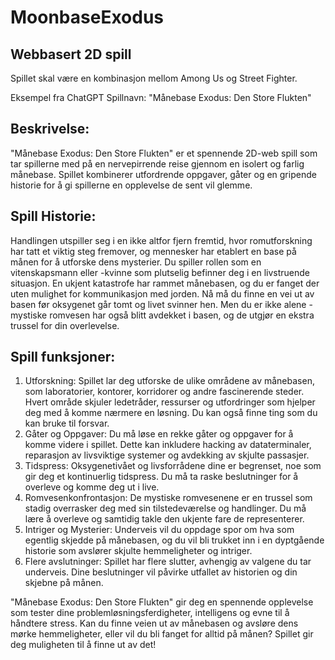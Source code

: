 # MoonbaseExodus
## Webbasert 2D spill
Spillet skal være en kombinasjon mellom Among Us og Street Fighter.

Eksempel fra ChatGPT
Spillnavn: "Månebase Exodus: Den Store Flukten"

## Beskrivelse:
"Månebase Exodus: Den Store Flukten" er et spennende 2D-web spill som tar spillerne med på en nervepirrende reise gjennom en isolert og farlig månebase. Spillet kombinerer utfordrende oppgaver, gåter og en gripende historie for å gi spillerne en opplevelse de sent vil glemme.

## Spill Historie:
Handlingen utspiller seg i en ikke altfor fjern fremtid, hvor romutforskning har tatt et viktig steg fremover, og mennesker har etablert en base på månen for å utforske dens mysterier. Du spiller rollen som en vitenskapsmann eller -kvinne som plutselig befinner deg i en livstruende situasjon. En ukjent katastrofe har rammet månebasen, og du er fanget der uten mulighet for kommunikasjon med jorden. Nå må du finne en vei ut av basen før oksygenet går tomt og livet svinner hen. Men du er ikke alene - mystiske romvesen har også blitt avdekket i basen, og de utgjør en ekstra trussel for din overlevelse.

## Spill funksjoner:
1. Utforskning: Spillet lar deg utforske de ulike områdene av månebasen, som laboratorier, kontorer, korridorer og andre fascinerende steder. Hvert område skjuler ledetråder, ressurser og utfordringer som hjelper deg med å komme nærmere en løsning. Du kan også finne ting som du kan bruke til forsvar.
2. Gåter og Oppgaver: Du må løse en rekke gåter og oppgaver for å komme videre i spillet. Dette kan inkludere hacking av dataterminaler, reparasjon av livsviktige systemer og avdekking av skjulte passasjer.
3. Tidspress: Oksygenetivået og livsforrådene dine er begrenset, noe som gir deg et kontinuerlig tidspress. Du må ta raske beslutninger for å overleve og komme deg ut i live.
4. Romvesenkonfrontasjon: De mystiske romvesenene er en trussel som stadig overrasker deg med sin tilstedeværelse og handlinger. Du må lære å overleve og samtidig takle den ukjente fare de representerer.
5. Intriger og Mysterier: Underveis vil du oppdage spor om hva som egentlig skjedde på månebasen, og du vil bli trukket inn i en dyptgående historie som avslører skjulte hemmeligheter og intriger.
6. Flere avslutninger: Spillet har flere slutter, avhengig av valgene du tar underveis. Dine beslutninger vil påvirke utfallet av historien og din skjebne på månen.

"Månebase Exodus: Den Store Flukten" gir deg en spennende opplevelse som tester dine problemløsningsferdigheter, intelligens og evne til å håndtere stress. Kan du finne veien ut av månebasen og avsløre dens mørke hemmeligheter, eller vil du bli fanget for alltid på månen? Spillet gir deg muligheten til å finne ut av det!

